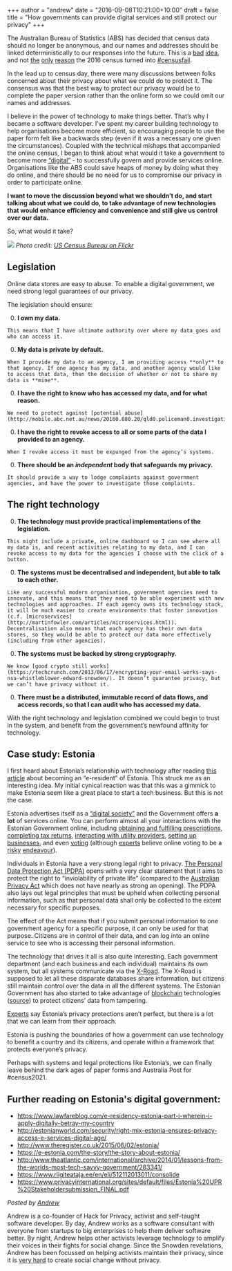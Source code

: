 +++
author = "andrew"
date = "2016-09-08T10:21:00+10:00"
draft = false
title = "How governments can provide digital services and still protect our privacy"
+++

The Australian Bureau of Statistics (ABS) has decided that census data should no longer be anonymous, and our names and addresses should be linked deterministically to our responses into the future. This is a [bad](/post/census.html) [idea](https://3583bytesready.net/2016/08/11/census-problems-slk-security-explained/), and not [the](https://www.theguardian.com/business/grogonomics/2016/aug/11/lesson-of-censusfail-continued-funding-cuts-mean-agencies-cant-do-their-job) [only](https://twitter.com/riskybusiness/status/763605906047107073) 
[reason](https://twitter.com/Qldaah/status/763307636687196160) the 2016 census turned into [#censusfail](https://twitter.com/search?q=%23censusfail).

In the lead up to census day, there were many discussions between folks concerned about their privacy about what we could do to protect it. The consensus was that the best way to protect our privacy would be to complete the paper version rather than the online form so we could omit our names and addresses. 

I believe in the power of technology to make things better. That’s why I became a software developer. I’ve spent my career building technology to help organisations become more efficient, so encouraging people to use the paper form felt like a backwards step (even if it was a necessary one given the circumstances). Coupled with the technical mishaps that accompanied the online census, I began to think about what would it take a government to become more [“digital”](https://www.youtube.com/watch?v=KuTSAeFhdZU) - to successfully govern and provide services online. Organisations like the ABS could save heaps of money by doing what they do online, and there should be no need for us to compromise our privacy in order to participate online. 

**I want to move the discussion beyond what we shouldn’t do, and start talking about what we could do, to take advantage of new technologies that would enhance efficiency and convenience and still give us control over our data.**

So, what would it take?

<img src="/images/us-census-bureau.jpg" />
<cite>Photo credit: <a href="https://www.flickr.com/photos/uscensusbureau/7024456499/in/photostream/">US Census Bureau on Flickr</a></cite>

## Legislation

Online data stores are easy to abuse. To enable a digital government, we need strong legal guarantees of our privacy.

The legislation should ensure: 

  0. **I own my data.**

    This means that I have ultimate authority over where my data goes and who can access it.

  0. **My data is private by default.**

    When I provide my data to an agency, I am providing access **only** to that agency. If one agency has my data, and another agency would like to access that data, then the decision of whether or not to share my data is **mine**.

  0. **I have the right to know who has accessed my data, and for what reason.**

    We need to protect against [potential abuse](http://mobile.abc.net.au/news/20160.080.20/qld0.policeman0.investigation0.allegedly0.details0.expartner0.to0.mate/7769418).

  0. **I have the right to revoke access to all or some parts of the data I provided to an agency.**

    When I revoke access it must be expunged from the agency’s systems.

  0. **There should be an _independent_ body that safeguards my privacy.**

    It should provide a way to lodge complaints against government agencies, and have the power to investigate those complaints.

## The right technology

  0. **The technology must provide practical implementations of the legislation.**

    This might include a private, online dashboard so I can see where all my data is, and recent activities relating to my data, and I can revoke access to my data for the agencies I choose with the click of a button.

  0. **The systems must be decentralised and independent, but able to talk to each other.**

    Like any successful modern organisation, government agencies need to innovate, and this means that they need to be able experiment with new technologies and approaches. If each agency owns its technology stack, it will be much easier to create environments that foster innovation (c.f. [microservices](http://martinfowler.com/articles/microservices.html)). Decentralisation also means that each agency has their own data stores, so they would be able to protect our data more effectively (including from other agencies). 

  0. **The systems must be backed by strong cryptography.**

    We know [good crypto still works](https://techcrunch.com/2013/06/17/encrypting-your-email-works-says-nsa-whistleblower-edward-snowden/). It doesn’t guarantee privacy, but we can’t have privacy without it.

  0. **There must be a distributed, immutable record of data flows, and access records, so that I can audit who has accessed my data.**

With the right technology and legislation combined we could begin to trust in the system, and benefit from the government’s newfound affinity for technology.

## Case study: Estonia

I first heard about Estonia’s relationship with technology after reading [this article](https://www.lawfareblog.com/e-residency-estonia-part-i-wherein-i-apply-digitally-betray-my-country) about becoming an “e-resident” of Estonia. This struck me as an interesting idea. My initial cynical reaction was that this was a gimmick to make Estonia seem like a great place to start a tech business. But this is not the case.

Estonia advertises itself as a [“digital society”](https://e-estonia.com/the-story/the-story-about-estonia/) and the Government offers **a lot** of services online. You can perform almost all your interactions with the Estonian Government online, including [obtaining and fulfilling prescriptions](https://e-estonia.com/the-story/digital-society/healthcare/), [completing tax returns](https://e-estonia.com/the-story/digital-society/financial-services/), [interacting with utility providers](https://e-estonia.com/the-story/digital-society/utilities/), [setting up businesses](https://e-estonia.com/the-story/digital-society/business/), and even [voting](https://e-estonia.com/component/i-voting/) (although [experts](https://theconversation.com/can-we-trust-online-voting-616) believe online voting to be a [risky](https://www.eff.org/deeplinks/2015/04/new-south-wales-attacks-researchers-who-warned-internet-voting-vulnerabilities) [endeavour](https://www.schneier.com/blog/archives/2014/11/hacking_interne.html)).

Individuals in Estonia have a very strong legal right to privacy. [The Personal Data Protection Act (PDPA)](https://www.riigiteataja.ee/en/eli/512112013011/consolide) opens with a very clear statement that it aims to protect the right to “inviolability of private life” (compared to the [Australian Privacy Act](https://www.legislation.gov.au/Details/C2016C00838) which does not have nearly as strong an opening). The PDPA also lays out legal principles that must be upheld when collecting personal information, such as that personal data shall only be collected to the extent necessary for specific purposes.

The effect of the Act means that if you submit personal information to one government agency for a specific purpose, it can only be used for that purpose. Citizens are in control of their data, and can log into an online service to see who is accessing their personal information.

The technology that drives it all is also quite interesting. Each government department (and each business and each individual) maintains its own system, but all systems communicate via the [X-Road](https://e-estonia.com/component/x-road/). The X-Road is supposed to let all these disparate databases share information, but citizens still maintain control over the data in all the different systems. The Estonian Government has also started to take advantage of [blockchain](https://en.wikipedia.org/wiki/Blockchain_(database)) technologies ([source](http://bravenewcoin.com/news/e-estonia-initiative-progresses-with-blockchain-partnerships/)) to protect citizens’ data from tampering.

[Experts](https://www.privacyinternational.org/sites/default/files/Estonia%20UPR%20Stakeholdersubmission_FINAL.pdf) say Estonia’s privacy protections aren’t perfect, but there is a lot that we can learn from their approach. 

Estonia is pushing the boundaries of how a government can use technology to benefit a country and its citizens, and operate within a framework that protects everyone’s privacy. 

Perhaps with systems and legal protections like Estonia’s, we can finally leave behind the dark ages of paper forms and Australia Post for #census2021.


## Further reading on Estonia's digital government:

  - https://www.lawfareblog.com/e-residency-estonia-part-i-wherein-i-apply-digitally-betray-my-country
  - http://estonianworld.com/security/right-mix-estonia-ensures-privacy-access-e-services-digital-age/
  - http://www.theregister.co.uk/2015/06/02/estonia/
  - https://e-estonia.com/the-story/the-story-about-estonia/
  - http://www.theatlantic.com/international/archive/2014/01/lessons-from-the-worlds-most-tech-savvy-government/283341/
  - https://www.riigiteataja.ee/en/eli/512112013011/consolide
  - https://www.privacyinternational.org/sites/default/files/Estonia%20UPR%20Stakeholdersubmission_FINAL.pdf

*Posted by [Andrew](https://twitter.com/whereismytaco)*

Andrew is a co-founder of Hack for Privacy, activist and self-taught software developer. By day, Andrew works as a software consultant with everyone from startups to big enterprises to help them deliver software better. By night, Andrew helps other activists leverage technology to amplify their voices in their fights for social change. Since the Snowden revelations, Andrew has been focussed on helping activists maintain their privacy, since it is [very hard](https://www.giswatch.org/sites/default/files/the_harms_of_surveillance.pdf) to create social change without privacy.
